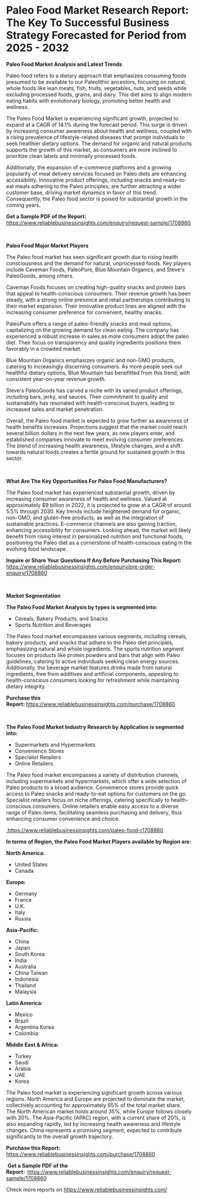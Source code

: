 <p><h1>Paleo Food Market Research Report: The Key To Successful Business Strategy Forecasted for Period from 2025 - 2032</h1></p><p><strong>Paleo Food Market Analysis and Latest Trends</strong></p>
<p><p>Paleo food refers to a dietary approach that emphasizes consuming foods presumed to be available to our Paleolithic ancestors, focusing on natural, whole foods like lean meats, fish, fruits, vegetables, nuts, and seeds while excluding processed foods, grains, and dairy. This diet aims to align modern eating habits with evolutionary biology, promoting better health and wellness.</p><p>The Paleo Food Market is experiencing significant growth, projected to expand at a CAGR of 14.1% during the forecast period. This surge is driven by increasing consumer awareness about health and wellness, coupled with a rising prevalence of lifestyle-related diseases that prompt individuals to seek healthier dietary options. The demand for organic and natural products supports the growth of this market, as consumers are more inclined to prioritize clean labels and minimally processed foods. </p><p>Additionally, the expansion of e-commerce platforms and a growing popularity of meal delivery services focused on Paleo diets are enhancing accessibility. Innovative product offerings, including snacks and ready-to-eat meals adhering to the Paleo principles, are further attracting a wider customer base, driving market dynamics in favor of this trend. Consequently, the Paleo food sector is poised for substantial growth in the coming years.</p></p>
<p><strong>Get a Sample PDF of the Report:&nbsp;</strong> <a href="https://www.reliablebusinessinsights.com/enquiry/request-sample/1708860?utm_campaign=2174&utm_medium=2&utm_source=Github&utm_content=ia&utm_term=14022025&utm_id=paleo-food">https://www.reliablebusinessinsights.com/enquiry/request-sample/1708860</a></p>
<p>&nbsp;</p>
<p><strong>Paleo Food Major Market Players</strong></p>
<p><p>The Paleo food market has seen significant growth due to rising health consciousness and the demand for natural, unprocessed foods. Key players include Caveman Foods, PaleoPure, Blue Mountain Organics, and Steve's PaleoGoods, among others.</p><p>Caveman Foods focuses on creating high-quality snacks and protein bars that appeal to health-conscious consumers. Their revenue growth has been steady, with a strong online presence and retail partnerships contributing to their market expansion. Their innovative product lines are aligned with the increasing consumer preference for convenient, healthy snacks.</p><p>PaleoPure offers a range of paleo-friendly snacks and meal options, capitalizing on the growing demand for clean eating. The company has experienced a robust increase in sales as more consumers adopt the paleo diet. Their focus on transparency and quality ingredients positions them favorably in a crowded market.</p><p>Blue Mountain Organics emphasizes organic and non-GMO products, catering to increasingly discerning consumers. As more people seek out healthful dietary options, Blue Mountain has benefitted from this trend, with consistent year-on-year revenue growth.</p><p>Steve's PaleoGoods has carved a niche with its varied product offerings, including bars, jerky, and sauces. Their commitment to quality and sustainability has resonated with health-conscious buyers, leading to increased sales and market penetration.</p><p>Overall, the Paleo food market is expected to grow further as awareness of health benefits increases. Projections suggest that the market could reach several billion dollars in the next few years, as new players enter, and established companies innovate to meet evolving consumer preferences. The blend of increasing health awareness, lifestyle changes, and a shift towards natural foods creates a fertile ground for sustained growth in this sector.</p></p>
<p>&nbsp;</p>
<p><strong>What Are The Key Opportunities For Paleo Food Manufacturers?</strong></p>
<p><p>The Paleo food market has experienced substantial growth, driven by increasing consumer awareness of health and wellness. Valued at approximately $9 billion in 2022, it is projected to grow at a CAGR of around 5.5% through 2030. Key trends include heightened demand for organic, non-GMO, and gluten-free products, as well as the integration of sustainable practices. E-commerce channels are also gaining traction, enhancing accessibility for consumers. Looking ahead, the market will likely benefit from rising interest in personalized nutrition and functional foods, positioning the Paleo diet as a cornerstone of health-conscious eating in the evolving food landscape.</p></p>
<p><strong>Inquire or Share Your Questions If Any Before Purchasing This Report:</strong> <a href="https://www.reliablebusinessinsights.com/enquiry/pre-order-enquiry/1708860?utm_campaign=2174&utm_medium=2&utm_source=Github&utm_content=ia&utm_term=14022025&utm_id=paleo-food">https://www.reliablebusinessinsights.com/enquiry/pre-order-enquiry/1708860</a></p>
<p>&nbsp;</p>
<p><strong>Market Segmentation</strong></p>
<p><strong>The Paleo Food Market Analysis by types is segmented into:</strong></p>
<p><ul><li>Cereals, Bakery Products, and Snacks</li><li>Sports Nutrition and Beverages</li></ul></p>
<p><p>The Paleo food market encompasses various segments, including cereals, bakery products, and snacks that adhere to the Paleo diet principles, emphasizing natural and whole ingredients. The sports nutrition segment focuses on products like protein powders and bars that align with Paleo guidelines, catering to active individuals seeking clean energy sources. Additionally, the beverage market features drinks made from natural ingredients, free from additives and artificial components, appealing to health-conscious consumers looking for refreshment while maintaining dietary integrity.</p></p>
<p><strong>Purchase this Report:&nbsp;</strong><a href="https://www.reliablebusinessinsights.com/purchase/1708860?utm_campaign=2174&utm_medium=2&utm_source=Github&utm_content=ia&utm_term=14022025&utm_id=paleo-food">https://www.reliablebusinessinsights.com/purchase/1708860</a></p>
<p>&nbsp;</p>
<p><strong>The Paleo Food Market Industry Research by Application is segmented into:</strong></p>
<p><ul><li>Supermarkets and Hypermarkets</li><li>Convenience Stores</li><li>Specialist Retailers</li><li>Online Retailers</li></ul></p>
<p><p>The Paleo food market encompasses a variety of distribution channels, including supermarkets and hypermarkets, which offer a wide selection of Paleo products to a broad audience. Convenience stores provide quick access to Paleo snacks and ready-to-eat options for customers on the go. Specialist retailers focus on niche offerings, catering specifically to health-conscious consumers. Online retailers enable easy access to a diverse range of Paleo items, facilitating seamless purchasing and delivery, thus enhancing consumer convenience and choice.</p></p>
<p><a href="https://www.reliablebusinessinsights.com/paleo-food-r1708860?utm_campaign=2174&utm_medium=2&utm_source=Github&utm_content=ia&utm_term=14022025&utm_id=paleo-food">&nbsp;https://www.reliablebusinessinsights.com/paleo-food-r1708860</a></p>
<p><strong>In terms of Region, the Paleo Food Market Players available by Region are:</strong></p>
<p>
    <p> <strong> North America: </strong>
        <ul>
            <li>United States</li>
            <li>Canada</li>
        </ul>
        </p> 
    <p> <strong> Europe: </strong>
        <ul>
            <li>Germany</li>
            <li>France</li>
            <li>U.K.</li>
            <li>Italy</li>
            <li>Russia</li>
        </ul>
        </p> 
    <p> <strong> Asia-Pacific: </strong>
        <ul>
            <li>China</li>
            <li>Japan</li>
            <li>South Korea</li>
            <li>India</li>
            <li>Australia</li>
            <li>China Taiwan</li>
            <li>Indonesia</li>
            <li>Thailand</li>
            <li>Malaysia</li>
        </ul>
        </p> 
    <p> <strong> Latin America: </strong>
        <ul>
            <li>Mexico</li>
            <li>Brazil</li>
            <li>Argentina Korea</li>
            <li>Colombia</li>
        </ul>
        </p> 
    <p> <strong> Middle East & Africa: </strong>
        <ul>
            <li>Turkey</li>
            <li>Saudi</li>
            <li>Arabia</li>
            <li>UAE</li>
            <li>Korea</li>
        </ul>
    </p>
    </p>
<p><p>The Paleo food market is experiencing significant growth across various regions. North America and Europe are projected to dominate the market, collectively accounting for approximately 65% of the total market share. The North American market holds around 35%, while Europe follows closely with 30%. The Asia-Pacific (APAC) region, with a current share of 20%, is also expanding rapidly, led by increasing health awareness and lifestyle changes. China represents a promising segment, expected to contribute significantly to the overall growth trajectory.</p></p>
<p><strong>Purchase this Report: </strong><a href="https://www.reliablebusinessinsights.com/purchase/1708860?utm_campaign=2174&utm_medium=2&utm_source=Github&utm_content=ia&utm_term=14022025&utm_id=paleo-food">https://www.reliablebusinessinsights.com/purchase/1708860</a></p>
<p>&nbsp;<strong>Get a Sample PDF of the Report:&nbsp;&nbsp;</strong><a href="https://www.reliablebusinessinsights.com/enquiry/request-sample/1708860?utm_campaign=2174&utm_medium=2&utm_source=Github&utm_content=ia&utm_term=14022025&utm_id=paleo-food">https://www.reliablebusinessinsights.com/enquiry/request-sample/1708860</a></p>
<p><strong></strong></p>
<p>Check more reports on <a href="https://www.reliablebusinessinsights.com/?utm_campaign=2174&utm_medium=2&utm_source=Github&utm_content=ia&utm_term=14022025&utm_id=paleo-food">https://www.reliablebusinessinsights.com/</a></p>